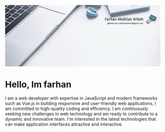 <img src="bg.png" style="height: 200px; width: 100%; object-fit: cover;" alt="" />
<h1>Hello, Im farhan</h1>
<p>I am a web developer with expertise in JavaScript and modern frameworks such as Vue.js in building responsive and user-friendly web applications, 
  I am committed to high-quality coding and efficiency. I am continuously seeking new challenges in web technology and am ready to contribute to a dynamic 
  and innovative team. I'm interested in the latest technologies that can make application interfaces attractive and interactive.</p>
